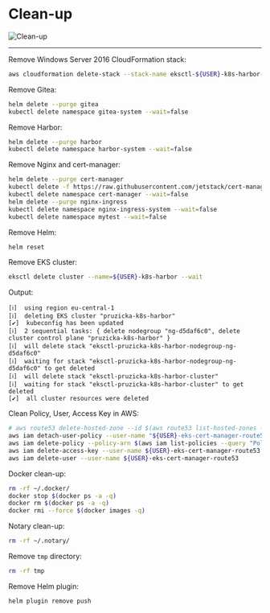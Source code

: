 # Clean-up

![Clean-up](https://raw.githubusercontent.com/aws-samples/eks-workshop/65b766c494a5b4f5420b2912d8373c4957163541/static/images/cleanup.svg?sanitize=true
"Clean-up")

-----

Remove Windows Server 2016 CloudFormation stack:

```bash
aws cloudformation delete-stack --stack-name eksctl-${USER}-k8s-harbor-cluster-windows-server-2016
```

Remove Gitea:

```bash
helm delete --purge gitea
kubectl delete namespace gitea-system --wait=false
```

Remove Harbor:

```bash
helm delete --purge harbor
kubectl delete namespace harbor-system --wait=false
```

Remove Nginx and cert-manager:

```bash
helm delete --purge cert-manager
kubectl delete -f https://raw.githubusercontent.com/jetstack/cert-manager/release-0.7/deploy/manifests/00-crds.yaml --wait=false
kubectl delete namespace cert-manager --wait=false
helm delete --purge nginx-ingress
kubectl delete namespace nginx-ingress-system --wait=false
kubectl delete namespace mytest --wait=false
```

Remove Helm:

```bash
helm reset
```

Remove EKS cluster:

```bash
eksctl delete cluster --name=${USER}-k8s-harbor --wait
```

Output:

```text
[ℹ]  using region eu-central-1
[ℹ]  deleting EKS cluster "pruzicka-k8s-harbor"
[✔]  kubeconfig has been updated
[ℹ]  2 sequential tasks: { delete nodegroup "ng-d5daf6c0", delete cluster control plane "pruzicka-k8s-harbor" }
[ℹ]  will delete stack "eksctl-pruzicka-k8s-harbor-nodegroup-ng-d5daf6c0"
[ℹ]  waiting for stack "eksctl-pruzicka-k8s-harbor-nodegroup-ng-d5daf6c0" to get deleted
[ℹ]  will delete stack "eksctl-pruzicka-k8s-harbor-cluster"
[ℹ]  waiting for stack "eksctl-pruzicka-k8s-harbor-cluster" to get deleted
[✔]  all cluster resources were deleted
```

Clean Policy, User, Access Key in AWS:

```bash
# aws route53 delete-hosted-zone --id $(aws route53 list-hosted-zones --query "HostedZones[?Name==\`${MY_DOMAIN}.\`].Id" --output text)
aws iam detach-user-policy --user-name "${USER}-eks-cert-manager-route53" --policy-arn $(aws iam list-policies --query "Policies[?PolicyName==\`${USER}-AmazonRoute53Domains-cert-manager\`].{ARN:Arn}" --output text)
aws iam delete-policy --policy-arn $(aws iam list-policies --query "Policies[?PolicyName==\`${USER}-AmazonRoute53Domains-cert-manager\`].{ARN:Arn}" --output text)
aws iam delete-access-key --user-name ${USER}-eks-cert-manager-route53 --access-key-id $(aws iam list-access-keys --user-name ${USER}-eks-cert-manager-route53 --query "AccessKeyMetadata[].AccessKeyId" --output text)
aws iam delete-user --user-name ${USER}-eks-cert-manager-route53
```

Docker clean-up:

```bash
rm -rf ~/.docker/
docker stop $(docker ps -a -q)
docker rm $(docker ps -a -q)
docker rmi --force $(docker images -q)
```

Notary clean-up:

```bash
rm -rf ~/.notary/
```

Remove `tmp` directory:

```bash
rm -rf tmp
```

Remove Helm plugin:

```bash
helm plugin remove push
```
